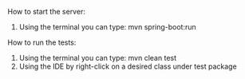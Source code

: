 How to start the server:
1. Using the terminal you can type: mvn spring-boot:run


How to run the tests:

1. Using the terminal you can type: mvn clean test
2. Using the IDE by right-click on a desired class under test package

